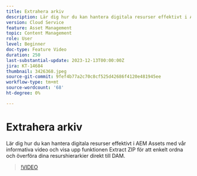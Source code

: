 ```yaml
---
title: Extrahera arkiv
description: Lär dig hur du kan hantera digitala resurser effektivt i AEM Assets med vår informativa video och visa upp funktionen Extract ZIP för att enkelt ordna och överföra dina resurshierarkier direkt till DAM.
version: Cloud Service
feature: Asset Management
topic: Content Management
role: User
level: Beginner
doc-type: Feature Video
duration: 250
last-substantial-update: 2023-12-13T00:00:00Z
jira: KT-14684
thumbnail: 3426368.jpeg
source-git-commit: 9fef4b77a2c70c8cf525d42686f4120e481945ee
workflow-type: tm+mt
source-wordcount: '68'
ht-degree: 0%

---
```



# Extrahera arkiv

Lär dig hur du kan hantera digitala resurser effektivt i AEM Assets med vår informativa video och visa upp funktionen Extract ZIP för att enkelt ordna och överföra dina resurshierarkier direkt till DAM.

>[!VIDEO](https://video.tv.adobe.com/v/3426368/?learn=on)
